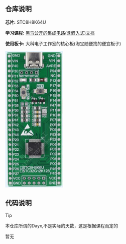 ## 仓库说明

**芯片:** STC8H8K64U

**学习课程:** [黑马公开的集成电路(含嵌入式)文档](https://www.yuque.com/icheima)

**使用板卡:** 大科电子工作室的核心板(淘宝随便找的便宜板子)

<img src="img/image-20240613161900760.png" style="zoom:50%;" />

## 代码说明

>[!TIP]
>
> 本仓库所谓的Dayx,不是实际的天数，这是根据课程而定的

暂无
